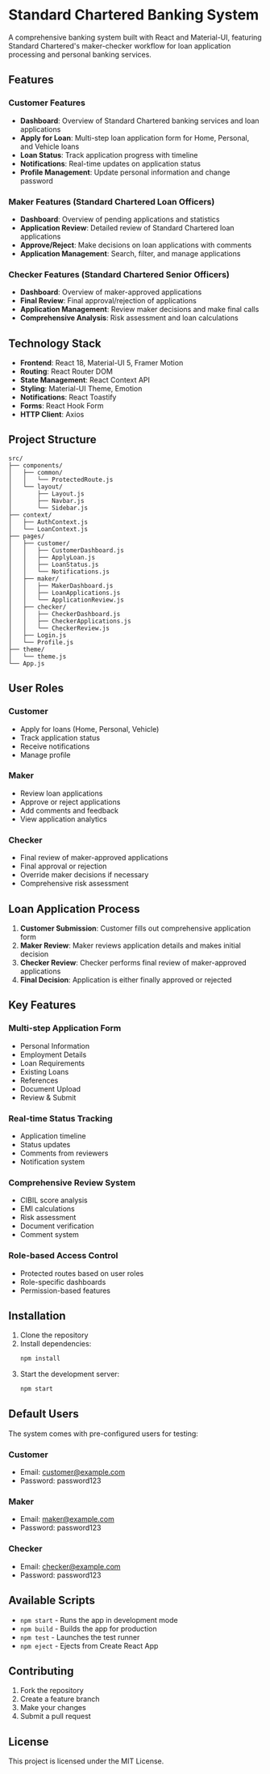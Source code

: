 # Standard Chartered Banking System

A comprehensive banking system built with React and Material-UI, featuring Standard Chartered's maker-checker workflow for loan application processing and personal banking services.

## Features

### Customer Features
- **Dashboard**: Overview of Standard Chartered banking services and loan applications
- **Apply for Loan**: Multi-step loan application form for Home, Personal, and Vehicle loans
- **Loan Status**: Track application progress with timeline
- **Notifications**: Real-time updates on application status
- **Profile Management**: Update personal information and change password

### Maker Features (Standard Chartered Loan Officers)
- **Dashboard**: Overview of pending applications and statistics
- **Application Review**: Detailed review of Standard Chartered loan applications
- **Approve/Reject**: Make decisions on loan applications with comments
- **Application Management**: Search, filter, and manage applications

### Checker Features (Standard Chartered Senior Officers)
- **Dashboard**: Overview of maker-approved applications
- **Final Review**: Final approval/rejection of applications
- **Application Management**: Review maker decisions and make final calls
- **Comprehensive Analysis**: Risk assessment and loan calculations

## Technology Stack

- **Frontend**: React 18, Material-UI 5, Framer Motion
- **Routing**: React Router DOM
- **State Management**: React Context API
- **Styling**: Material-UI Theme, Emotion
- **Notifications**: React Toastify
- **Forms**: React Hook Form
- **HTTP Client**: Axios

## Project Structure

```
src/
├── components/
│   ├── common/
│   │   └── ProtectedRoute.js
│   └── layout/
│       ├── Layout.js
│       ├── Navbar.js
│       └── Sidebar.js
├── context/
│   ├── AuthContext.js
│   └── LoanContext.js
├── pages/
│   ├── customer/
│   │   ├── CustomerDashboard.js
│   │   ├── ApplyLoan.js
│   │   ├── LoanStatus.js
│   │   └── Notifications.js
│   ├── maker/
│   │   ├── MakerDashboard.js
│   │   ├── LoanApplications.js
│   │   └── ApplicationReview.js
│   ├── checker/
│   │   ├── CheckerDashboard.js
│   │   ├── CheckerApplications.js
│   │   └── CheckerReview.js
│   ├── Login.js
│   └── Profile.js
├── theme/
│   └── theme.js
└── App.js
```

## User Roles

### Customer
- Apply for loans (Home, Personal, Vehicle)
- Track application status
- Receive notifications
- Manage profile

### Maker
- Review loan applications
- Approve or reject applications
- Add comments and feedback
- View application analytics

### Checker
- Final review of maker-approved applications
- Final approval or rejection
- Override maker decisions if necessary
- Comprehensive risk assessment

## Loan Application Process

1. **Customer Submission**: Customer fills out comprehensive application form
2. **Maker Review**: Maker reviews application details and makes initial decision
3. **Checker Review**: Checker performs final review of maker-approved applications
4. **Final Decision**: Application is either finally approved or rejected

## Key Features

### Multi-step Application Form
- Personal Information
- Employment Details
- Loan Requirements
- Existing Loans
- References
- Document Upload
- Review & Submit

### Real-time Status Tracking
- Application timeline
- Status updates
- Comments from reviewers
- Notification system

### Comprehensive Review System
- CIBIL score analysis
- EMI calculations
- Risk assessment
- Document verification
- Comment system

### Role-based Access Control
- Protected routes based on user roles
- Role-specific dashboards
- Permission-based features

## Installation

1. Clone the repository
2. Install dependencies:
   ```bash
   npm install
   ```
3. Start the development server:
   ```bash
   npm start
   ```

## Default Users

The system comes with pre-configured users for testing:

### Customer
- Email: customer@example.com
- Password: password123

### Maker
- Email: maker@example.com
- Password: password123

### Checker
- Email: checker@example.com
- Password: password123

## Available Scripts

- `npm start` - Runs the app in development mode
- `npm build` - Builds the app for production
- `npm test` - Launches the test runner
- `npm eject` - Ejects from Create React App

## Contributing

1. Fork the repository
2. Create a feature branch
3. Make your changes
4. Submit a pull request

## License

This project is licensed under the MIT License.